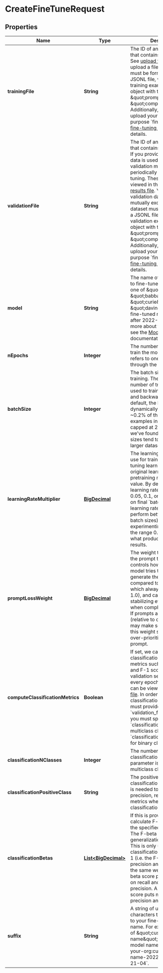 # CreateFineTuneRequest

## Properties
Name | Type | Description | Notes
------------ | ------------- | ------------- | -------------
**trainingFile** | **String** | The ID of an uploaded file that contains training data.  See [upload file](/docs/api-reference/files/upload) for how to upload a file.  Your dataset must be formatted as a JSONL file, where each training example is a JSON object with the keys \&quot;prompt\&quot; and \&quot;completion\&quot;. Additionally, you must upload your file with the purpose &#x60;fine-tune&#x60;.  See the [fine-tuning guide](/docs/guides/fine-tuning/creating-training-data) for more details.  | 
**validationFile** | **String** | The ID of an uploaded file that contains validation data.  If you provide this file, the data is used to generate validation metrics periodically during fine-tuning. These metrics can be viewed in the [fine-tuning results file](/docs/guides/fine-tuning/analyzing-your-fine-tuned-model). Your train and validation data should be mutually exclusive.  Your dataset must be formatted as a JSONL file, where each validation example is a JSON object with the keys \&quot;prompt\&quot; and \&quot;completion\&quot;. Additionally, you must upload your file with the purpose &#x60;fine-tune&#x60;.  See the [fine-tuning guide](/docs/guides/fine-tuning/creating-training-data) for more details.  |  [optional]
**model** | **String** | The name of the base model to fine-tune. You can select one of \&quot;ada\&quot;, \&quot;babbage\&quot;, \&quot;curie\&quot;, \&quot;davinci\&quot;, or a fine-tuned model created after 2022-04-21. To learn more about these models, see the [Models](https://platform.openai.com/docs/models) documentation.  |  [optional]
**nEpochs** | **Integer** | The number of epochs to train the model for. An epoch refers to one full cycle through the training dataset.  |  [optional]
**batchSize** | **Integer** | The batch size to use for training. The batch size is the number of training examples used to train a single forward and backward pass.  By default, the batch size will be dynamically configured to be ~0.2% of the number of examples in the training set, capped at 256 - in general, we&#x27;ve found that larger batch sizes tend to work better for larger datasets.  |  [optional]
**learningRateMultiplier** | [**BigDecimal**](BigDecimal.md) | The learning rate multiplier to use for training. The fine-tuning learning rate is the original learning rate used for pretraining multiplied by this value.  By default, the learning rate multiplier is the 0.05, 0.1, or 0.2 depending on final &#x60;batch_size&#x60; (larger learning rates tend to perform better with larger batch sizes). We recommend experimenting with values in the range 0.02 to 0.2 to see what produces the best results.  |  [optional]
**promptLossWeight** | [**BigDecimal**](BigDecimal.md) | The weight to use for loss on the prompt tokens. This controls how much the model tries to learn to generate the prompt (as compared to the completion which always has a weight of 1.0), and can add a stabilizing effect to training when completions are short.  If prompts are extremely long (relative to completions), it may make sense to reduce this weight so as to avoid over-prioritizing learning the prompt.  |  [optional]
**computeClassificationMetrics** | **Boolean** | If set, we calculate classification-specific metrics such as accuracy and F-1 score using the validation set at the end of every epoch. These metrics can be viewed in the [results file](/docs/guides/fine-tuning/analyzing-your-fine-tuned-model).  In order to compute classification metrics, you must provide a &#x60;validation_file&#x60;. Additionally, you must specify &#x60;classification_n_classes&#x60; for multiclass classification or &#x60;classification_positive_class&#x60; for binary classification.  |  [optional]
**classificationNClasses** | **Integer** | The number of classes in a classification task.  This parameter is required for multiclass classification.  |  [optional]
**classificationPositiveClass** | **String** | The positive class in binary classification.  This parameter is needed to generate precision, recall, and F1 metrics when doing binary classification.  |  [optional]
**classificationBetas** | [**List&lt;BigDecimal&gt;**](BigDecimal.md) | If this is provided, we calculate F-beta scores at the specified beta values. The F-beta score is a generalization of F-1 score. This is only used for binary classification.  With a beta of 1 (i.e. the F-1 score), precision and recall are given the same weight. A larger beta score puts more weight on recall and less on precision. A smaller beta score puts more weight on precision and less on recall.  |  [optional]
**suffix** | **String** | A string of up to 40 characters that will be added to your fine-tuned model name.  For example, a &#x60;suffix&#x60; of \&quot;custom-model-name\&quot; would produce a model name like &#x60;ada:ft-your-org:custom-model-name-2022-02-15-04-21-04&#x60;.  |  [optional]
